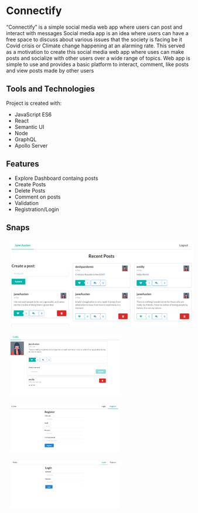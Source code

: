 # Connectify

“Connectify” is a simple social media web app where users can post and interact with messages
Social media app is an idea where users can have a free space to discuss about various issues that the society is facing be it Covid 
crisis or Climate change happening at an alarming rate. This served as a motivation to create this social media web app where uses can make posts and socialize with other users over a wide range of topics. Web app is simple to use and provides a basic platform to interact, comment, like posts and view posts made by other users

## Tools and Technologies

Project is created with:
* JavaScript ES6
* React
* Semantic UI
* Node
* GraphQL
* Apollo Server

## Features

* Explore Dashboard containg posts
* Create Posts
* Delete Posts
* Comment on posts
* Validation
* Registration/Login


## Snaps
        
<img src="/ss/dashboard.PNG" width="500" title="Home Screen" hspace="10" vspace="10">  <img src="/ss/singlepost.PNG" width="300" title="Post Screen" hspace="10" vspace="10">  <img src="/ss/register.PNG" width="300" title="Registerr" hspace="10" vspace="10">  <img src="/ss/login.PNG" width="300" title="Login" hspace="10" vspace="10">




